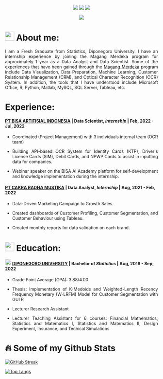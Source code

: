<p align = "center">
    <a href="mailto:tafif5880@gmail.com" target="blank"><img src="https://img.shields.io/badge/Gmail-c14438?style=flat&logo=Gmail&logoColor=white"/></a>
    <a href="https://www.linkedin.com/in/tafiflukman/" target="blank"><img src="https://img.shields.io/badge/LinkedIn-0072b1?style=flat&logo=Linkedin&logoColor=white"/></a>
    <a href="https://public.tableau.com/app/profile/ta.fif.lukman.afandi" target="blank"><img src="https://img.shields.io/badge/Tableau_Public-ffffff?style=flat&logo=Tableau"/></a>
</p>
<p align="center"> <img src=https://komarev.com/ghpvc/?username=Tafif04></p>

# <img src="https://cdn0.iconfinder.com/data/icons/business-situations-flat-1/64/annual-report-graph-summary-company-1024.png" width="30px"> **About me**:
<p align = "justify"> I am a Fresh Graduate from Statistics, Diponegoro University.  I have an internship experience by joining the Magang Merdeka program for approximately 1 year as a Data Analyst and Data Scientist.  Some of the experiences that have been gained through the <a href ="https://kampusmerdeka.kemdikbud.go.id/">Magang Merdeka</a> program include Data Visualization, Data Preparation, Machine Learning, Customer Relationship Management (CRM), and Optical Character Recognition (OCR) System. In addition, the tools that I have understood include Microsoft Office, R, Python, Matlab, MySQL, SQL Server, Tableau, etc. 
</p>

# Experience:
#### [**PT BISA ARTIFISIAL INDONESIA**](https://www.linkedin.com/company/bisa-ai/) | Data Scientist, _Internship_ | Feb, 2022 - Jul, 2022
   - <p align="justify"> Coordinated (Project Management) with 3 individuals internal team (OCR team) </p>
   - <p align="justify"> Building API-based OCR System for Identity Cards (KTP), Driver's License Cards (SIM), Debit Cards, and NPWP Cards to assist in inputting data for companies. </p> 
   - <p align="justify"> Webinar speaker on the BISA AI Academy platform for self-development and knowledge implementation during the internship. </p>
#### [**PT CAKRA RADHA MUSTIKA**](https://cakraradhamustika.com/) | Data Analyst, _Internship_ | Aug, 2021 - Feb, 2022
   - <p align="justify"> Data-Driven Marketing Campaign to Growth Sales. </p>
   - <p align="justify"> Created dashboards of Customer Profiling, Customer Segmentation, and Customer Behaviour using Tableau. </p>
   - <p align="justify"> Created monthly reports for data validation on each brand. </p>

# <img src="https://cdn-icons-png.flaticon.com/512/201/201614.png" width="30px"> Education:
#### <img src = "https://1.bp.blogspot.com/-tThKR0i2DdQ/XrO4fFiulNI/AAAAAAAAB_s/4_UY2xeR3SsE9_5MGBdvsQtBJgNxf9e_wCLcBGAsYHQ/s1600/Logo%2BUndip%2BUniversitas%2BDiponegoro.png" width="20px"> [**DIPONEGORO UNIVERSITY**](https://www.undip.ac.id/) | Bachelor of _Statictics_ | Aug, 2018 - Sep, 2022
   - <p align="justify"> Grade Point Average (GPA): 3.88/4.00 </p>
   - <p align="justify"> Thesis: Implementation of K-Medoids and Weighted-Length Recency Frequency Monetary (W-LRFM) Model for Customer Segmentation with GUI R </p>
   - <p align="justify"> Lecturer Research Assistant </p>
   - <p align="justify"> Lecturer Teaching Assistant for 6 courses: Financial Mathematics, Statistics and Matematics I, Statistics and Matematics II, Design Experiment, Insurance, and Techical Simulations </p>

# :fire: **Some of my Github Stats**
[![GitHub Streak](http://github-readme-streak-stats.herokuapp.com?user=Tafif04&theme=dark&background=000000)](https://git.io/streak-stats)

[![Top Langs](https://github-readme-stats.vercel.app/api/top-langs/?username=Tafif04&layout=compact&theme=vision-friendly-dark)](https://github.com/anuraghazra/github-readme-stats)
